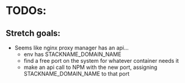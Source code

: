 # TODOs:

## Stretch goals: 
- Seems like nginx proxy manager has an api...
    - env has STACKNAME_DOMAIN_NAME
    - find a free port on the system for whatever container needs it
    - make an api call to NPM with the new port, assigning STACKNAME_DOMAIN_NAME to that port
